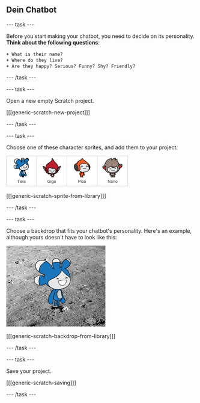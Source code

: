## Dein Chatbot

\--- task \---

Before you start making your chatbot, you need to decide on its personality. **Think about the following questions**:

    + What is their name?
    + Where do they live?
    + Are they happy? Serious? Funny? Shy? Friendly?
    

\--- /task \---

\--- task \---

Open a new empty Scratch project.

[[[generic-scratch-new-project]]]

\--- /task \---

\--- task \---

Choose one of these character sprites, and add them to your project:

![Choose a character](images/chatbot-characters.png)

[[[generic-scratch-sprite-from-library]]]

\--- /task \---

\--- task \---

Choose a backdrop that fits your chatbot's personality. Here's an example, although yours doesn't have to look like this:

![Choose a backdrop](images/chatbot-backdrop.png)

[[[generic-scratch-backdrop-from-library]]]

\--- /task \---

\--- task \---

Save your project.

[[[generic-scratch-saving]]]

\--- /task \---